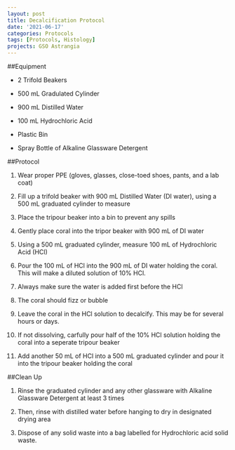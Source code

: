 ```yaml
---
layout: post
title: Decalcification Protocol
date: '2021-06-17'
categories: Protocols
tags: [Protocols, Histology]
projects: GSO Astrangia 
---
```


##Equipment

- 2 Trifold Beakers

- 500 mL Gradulated Cylinder 

- 900 mL Distilled Water

- 100 mL Hydrochloric Acid

- Plastic Bin

- Spray Bottle of Alkaline Glassware Detergent


##Protocol

1)  Wear proper PPE (gloves, glasses, close-toed shoes, pants, and a lab coat)

2) Fill up a trifold beaker with 900 mL Distilled Water (DI water), using a 500 mL graduated cylinder to measure

3) Place the tripour beaker into a bin to prevent any spills

4) Gently place coral into the tripor beaker with 900 mL of DI water 

5) Using a 500 mL graduated cylinder, measure 100 mL of Hydrochloric Acid (HCl)

6) Pour the 100 mL of HCl into the 900 mL of DI water holding the coral. This will make a diluted solution of 10% HCl.

7) Always make sure the water is added first before the HCl

8) The coral should fizz or bubble

9) Leave the coral in the HCl solution to decalcify. This may be for several hours or days.

10) If not dissolving, carfully pour half of the 10% HCl solution holding the coral into a seperate tripour beaker 

11) Add another 50 mL of HCl into a 500 mL graduated cylinder and pour it into the tripour beaker holding the coral 


##Clean Up

1) Rinse the graduated cylinder and any other glassware with Alkaline Glassware Detergent at least 3 times

2) Then, rinse with distilled water before hanging to dry in designated drying area 

3) Dispose of any solid waste into a bag labelled for Hydrochloric acid solid waste.

